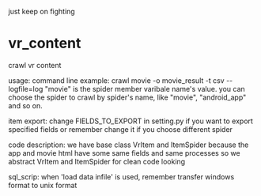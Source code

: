 just keep on fighting
# vr_content
crawl vr content


usage:
command line example: crawl movie -o movie_result -t csv --logfile=log
"movie" is the spider member varibale name's value.
you can choose the spider to crawl by spider's name, like "movie", "android_app" and so on.

item export:
change FIELDS_TO_EXPORT in setting.py if you want to export specified fields
or remember change it if you choose different spider


code description:
we have base class VrItem and ItemSpider because the app and movie html have some same fields and same processes
so we abstract VrItem and ItemSpider for clean code looking


sql_scrip:
when 'load data infile' is used, remember transfer windows format to unix format
